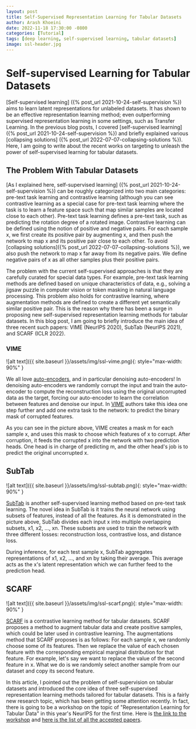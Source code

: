```yaml
---
layout: post
title: Self-Supervised Representation Learning for Tabular Datasets
author: Arash Khoeini
date: 2022-11-18 17:30:00 -0800
categories: [Tutorial]
tags: [deep learning, self-supervised learning, tabular datasets]
image: ssl-header.jpg
---
```



# Self-supervised Learning for Tabular Datasets

[Self-supervised learning] ({% post_url 2021-10-24-self-supervision %}) aims to learn latent representations for unlabeled datasets. It has shown to be an effective representation learning method; even outperforming supervised representation learning in some settings, such as Transfer Learning. In the previous blog posts, I covered [self-supervised learning] ({% post_url 2021-10-24-self-supervision %}) and briefly explained various [collapsing solutions] ({% post_url 2022-07-07-collapsing-solutions %}). Here, I am going to write about the recent works on targeting to unleash the power of self-supervised learning for tabular datasets.  

## The Problem With Tabular Datasets

[As I explained here, self-supervised learning] ({% post_url 2021-10-24-self-supervision %}) can be roughly categorized into two main categories: pre-text task learning and contrastive learning (although you can see contrastive learning as a special case for pre-text task learning where the task is to learn a feature space such that map similar samples are located close to each other). Pre-text task learning defines a pre-text task, such as predicting the rotation degree of a rotated image. Contrastive learning can be defined using the notion of positive and negative pairs. For each sample x, we first create its positive pair by augmenting x, and then push the network to map x and its positive pair close to each other. To avoid [collapsing solutions]({% post_url 2022-07-07-collapsing-solutions %}), we also push the network to map x far away from its negative pairs. We define negative pairs of x as all other samples plus their positive pairs. 

The problem with the current self-supervised approaches is that they are carefully curated for special data types. For example, pre-text task learning methods are defined based on unique characteristics of data, e.g., solving a jigsaw puzzle in computer vision or token masking in natural language processing. This problem also holds for contrastive learning, where augmentation methods are defined to create a different yet semantically similar positive pair. This is the reason why there has been a surge in proposing new self-supervised representation learning methods for tabular datasets. In this blog post, I am going to briefly introduce the main idea of three recent such papers: VIME (NeurIPS 2020), SubTab (NeurIPS 2021), and SCARF (ICLR 2022).

### VIME

![alt text]({{ site.baseurl }}/assets/img/ssl-vime.png){: style="max-width: 90%" }

We all love [auto-encoders](https://en.wikipedia.org/wiki/Autoencoder), and in particular denoising auto-encoders! In denoising auto-encoders we randomly corrupt the input and train the auto-encoder to compute the reconstruction loss using the original uncorrupted data as the target, forcing our auto-encoder to learn the correlation between features and denoise our input. In [VIME](https://proceedings.neurips.cc/paper/2020/hash/7d97667a3e056acab9aaf653807b4a03-Abstract.html) authors take this idea one step further and add one extra task to the network: to predict the binary mask of corrupted features.

As you can see in the picture above, VIME creates a mask m for each sample x, and uses this mask to choose which features of x to corrupt. After corruption, it feeds the corrupted x into the network with two prediction heads. One head is in charge of predicting m, and the other head's job is to predict the original uncorrupted x. 

## SubTab

![alt text]({{ site.baseurl }}/assets/img/ssl-subtab.png){: style="max-width: 90%" }

[SubTab](https://arxiv.org/pdf/2110.04361.pdf) is another self-supervised learning method based on pre-text task learning. The novel idea in SubTab is it trains the neural network using subsets of features, instead of all the features. As it is demonstrated in the picture above, SubTab divides each input x into multiple overlapping subsets, x1, x2, ..., xn. These subsets are used to train the network with three different losses: reconstruction loss, contrastive loss, and distance loss. 

During inference, for each test sample x, SubTab aggregates representations of x1, x2, ..., and xn by taking their average. This average acts as the x's latent representation which we can further feed to the prediction head. 

## SCARF 

![alt text]({{ site.baseurl }}/assets/img/ssl-scarf.png){: style="max-width: 90%" }

[SCARF](https://arxiv.org/pdf/2106.15147.pdf) is a contrastive learning method for tabular datasets. SCARF proposes a method to augment tabular data and create positive samples, which could be later used in contrastive learning. The augmentations method that SCARF proposes is as follows: For each sample x, we randomly choose some of its features. Then we replace the value of each chosen feature with the corresponding empirical marginal distribution for that feature. For example, let's say we want to replace the value of the second feature in x. What we do is we randomly select another sample from our dataset and copy its second feature.  

In this article, I pointed out the problem of self-supervision on tabular datasets and introduced the core idea of three self-supervised representation learning methods tailored for tabular datasets. This is a fairly new research topic, which has been getting some attention recently. In fact, there is going to be a workshop on the topic of "Representation Learning for Tabular Data" in this year's NeurIPS for the first time. Here is [the link to the workshop](https://table-representation-learning.github.io) and [here is the list of all the accepted papers](https://table-representation-learning.github.io/accepted-papers.html). 
